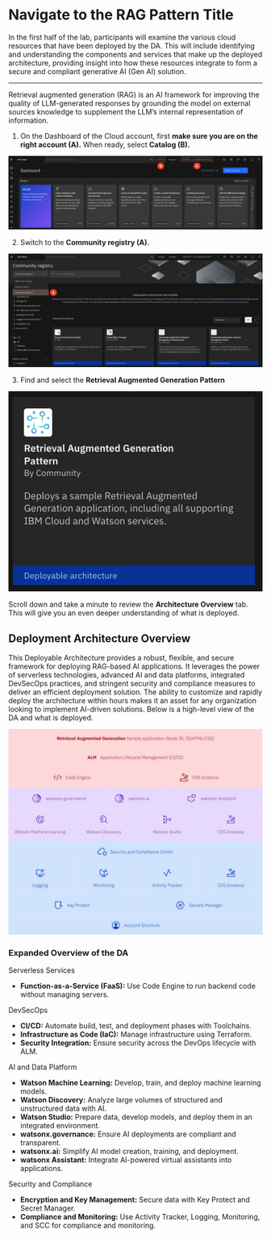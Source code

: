 # Navigate to the RAG Pattern Title

In the first half of the lab, participants will examine the various cloud resources that have been deployed by the DA. This will include identifying and understanding the components and services that make up the deployed architecture, providing insight into how these resources integrate to form a secure and compliant generative AI (Gen AI) solution.

______


Retrieval augmented generation (RAG) is an AI framework for improving the quality of LLM-generated responses by grounding the model on external sources knowledge to supplement the LLM’s internal representation of information.

1.	On the Dashboard of the Cloud account, first **make sure you are on the right account (A).** When ready, select **Catalog (B).**

![alt text](../images/2.1.1.png)

2.	Switch to the **Community registry (A).**

![alt text](../images/2.1.2.png)

3.	Find and select the **Retrieval Augmented Generation Pattern** 

![alt text](../images/1-select-RAG.png)

Scroll down and take a minute to review the **Architecture Overview** tab. This will give you an even deeper understanding of what is deployed.

## Deployment Architecture Overview

This Deployable Architecture provides a robust, flexible, and secure framework for deploying RAG-based AI applications. It leverages the power of serverless technologies, advanced AI and data platforms, integrated DevSecOps practices, and stringent security and compliance measures to deliver an efficient deployment solution. The ability to customize and rapidly deploy the architecture within hours makes it an asset for any organization looking to implement AI-driven solutions. Below is a high-level view of the DA and what is deployed.

![alt text](../images/rag-stack.svg)

### Expanded Overview of the DA

Serverless Services
* **Function-as-a-Service (FaaS):** Use Code Engine to run backend code without managing servers.

DevSecOps
* **CI/CD:** Automate build, test, and deployment phases with Toolchains.
* **Infrastructure as Code (IaC):** Manage infrastructure using Terraform.
* **Security Integration:** Ensure security across the DevOps lifecycle with ALM.

AI and Data Platform
* **Watson Machine Learning:** Develop, train, and deploy machine learning models.
* **Watson Discovery:** Analyze large volumes of structured and unstructured data with AI.
* **Watson Studio:** Prepare data, develop models, and deploy them in an integrated environment.
* **watsonx.governance:** Ensure AI deployments are compliant and transparent.
* **watsonx.ai:** Simplify AI model creation, training, and deployment.
* **watsonx Assistant:** Integrate AI-powered virtual assistants into applications.

Security and Compliance
* **Encryption and Key Management:** Secure data with Key Protect and Secret Manager.
* **Compliance and Monitoring:** Use Activity Tracker, Logging, Monitoring, and SCC for compliance and monitoring.
